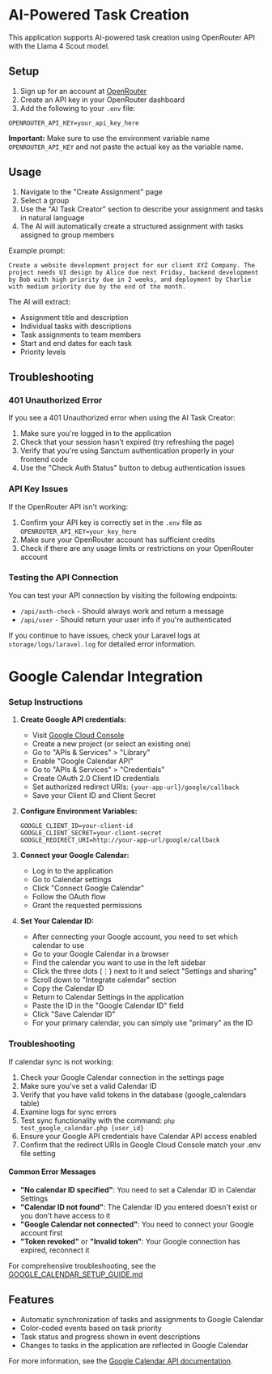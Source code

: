 # AI-Powered Task Creation

This application supports AI-powered task creation using OpenRouter API with the Llama 4 Scout model.

## Setup

1. Sign up for an account at [OpenRouter](https://openrouter.ai/)
2. Create an API key in your OpenRouter dashboard
3. Add the following to your `.env` file:

```
OPENROUTER_API_KEY=your_api_key_here
```

**Important:** Make sure to use the environment variable name `OPENROUTER_API_KEY` and not paste the actual key as the variable name.

## Usage

1. Navigate to the "Create Assignment" page
2. Select a group
3. Use the "AI Task Creator" section to describe your assignment and tasks in natural language
4. The AI will automatically create a structured assignment with tasks assigned to group members

Example prompt:

```
Create a website development project for our client XYZ Company. The project needs UI design by Alice due next Friday, backend development by Bob with high priority due in 2 weeks, and deployment by Charlie with medium priority due by the end of the month.
```

The AI will extract:

- Assignment title and description
- Individual tasks with descriptions
- Task assignments to team members
- Start and end dates for each task
- Priority levels

## Troubleshooting

### 401 Unauthorized Error

If you see a 401 Unauthorized error when using the AI Task Creator:

1. Make sure you're logged in to the application
2. Check that your session hasn't expired (try refreshing the page)
3. Verify that you're using Sanctum authentication properly in your frontend code
4. Use the "Check Auth Status" button to debug authentication issues

### API Key Issues

If the OpenRouter API isn't working:

1. Confirm your API key is correctly set in the `.env` file as `OPENROUTER_API_KEY=your_key_here`
2. Make sure your OpenRouter account has sufficient credits
3. Check if there are any usage limits or restrictions on your OpenRouter account

### Testing the API Connection

You can test your API connection by visiting the following endpoints:

- `/api/auth-check` - Should always work and return a message
- `/api/user` - Should return your user info if you're authenticated

If you continue to have issues, check your Laravel logs at `storage/logs/laravel.log` for detailed error information.

# Google Calendar Integration

### Setup Instructions

1. **Create Google API credentials:**

    - Visit [Google Cloud Console](https://console.cloud.google.com/)
    - Create a new project (or select an existing one)
    - Go to "APIs & Services" > "Library"
    - Enable "Google Calendar API"
    - Go to "APIs & Services" > "Credentials"
    - Create OAuth 2.0 Client ID credentials
    - Set authorized redirect URIs: `{your-app-url}/google/callback`
    - Save your Client ID and Client Secret

2. **Configure Environment Variables:**

    ```env
    GOOGLE_CLIENT_ID=your-client-id
    GOOGLE_CLIENT_SECRET=your-client-secret
    GOOGLE_REDIRECT_URI=http://your-app-url/google/callback
    ```

3. **Connect your Google Calendar:**

    - Log in to the application
    - Go to Calendar settings
    - Click "Connect Google Calendar"
    - Follow the OAuth flow
    - Grant the requested permissions

4. **Set Your Calendar ID:**
    - After connecting your Google account, you need to set which calendar to use
    - Go to your Google Calendar in a browser
    - Find the calendar you want to use in the left sidebar
    - Click the three dots (⋮) next to it and select "Settings and sharing"
    - Scroll down to "Integrate calendar" section
    - Copy the Calendar ID
    - Return to Calendar Settings in the application
    - Paste the ID in the "Google Calendar ID" field
    - Click "Save Calendar ID"
    - For your primary calendar, you can simply use "primary" as the ID

### Troubleshooting

If calendar sync is not working:

1. Check your Google Calendar connection in the settings page
2. Make sure you've set a valid Calendar ID
3. Verify that you have valid tokens in the database (google_calendars table)
4. Examine logs for sync errors
5. Test sync functionality with the command: `php test_google_calendar.php {user_id}`
6. Ensure your Google API credentials have Calendar API access enabled
7. Confirm that the redirect URIs in Google Cloud Console match your .env file setting

#### Common Error Messages

- **"No calendar ID specified"**: You need to set a Calendar ID in Calendar Settings
- **"Calendar ID not found"**: The Calendar ID you entered doesn't exist or you don't have access to it
- **"Google Calendar not connected"**: You need to connect your Google account first
- **"Token revoked"** or **"Invalid token"**: Your Google connection has expired, reconnect it

For comprehensive troubleshooting, see the [GOOGLE_CALENDAR_SETUP_GUIDE.md](GOOGLE_CALENDAR_SETUP_GUIDE.md)

## Features

- Automatic synchronization of tasks and assignments to Google Calendar
- Color-coded events based on task priority
- Task status and progress shown in event descriptions
- Changes to tasks in the application are reflected in Google Calendar

For more information, see the [Google Calendar API documentation](https://developers.google.com/calendar/api/guides/overview).
